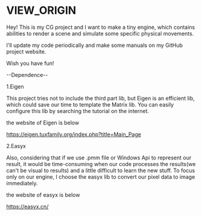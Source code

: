 # VIEW_ORIGIN
Hey! This is my CG project and I want to make a tiny engine, which contains abilities to render a scene and simulate some specific physical movements.

I'll update my code periodically and make some manuals on my GitHub project website.

Wish you have fun!



--Dependence-- 

1.Eigen

This project tries not to include the third part lib, but Eigen is an efficient lib, which could save our time to template the Matrix lib. You can easily configure this lib by searching the tutorial on the internet.

the website of Eigen is below

https://eigen.tuxfamily.org/index.php?title=Main_Page

2.Easyx

Also, considering that if we use .pmm file or Windows Api to represent our result, it would be time-consuming when our code processes the results(we can't be visual to results) and a little difficult to learn the new stuff. To focus only on our engine, I choose the easyx lib to convert our pixel data to image immediately.

the website of easyx is below

https://easyx.cn/
